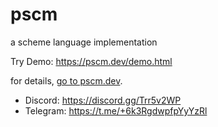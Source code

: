 # pscm
a scheme language implementation

Try Demo: https://pscm.dev/demo.html

for details, [go to pscm.dev](https://pscm.dev).

- Discord: https://discord.gg/Trr5v2WP
- Telegram: https://t.me/+6k3RgdwpfpYyYzRl
